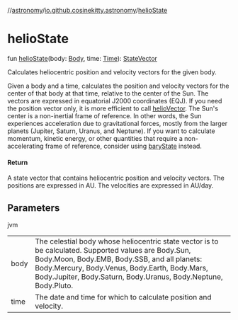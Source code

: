 //[astronomy](../../index.md)/[io.github.cosinekitty.astronomy](index.md)/[helioState](helio-state.md)

# helioState

fun [helioState](helio-state.md)(body: [Body](-body/index.md), time: [Time](-time/index.md)): [StateVector](-state-vector/index.md)

Calculates heliocentric position and velocity vectors for the given body.

Given a body and a time, calculates the position and velocity vectors for the center of that body at that time, relative to the center of the Sun. The vectors are expressed in equatorial J2000 coordinates (EQJ). If you need the position vector only, it is more efficient to call [helioVector](helio-vector.md). The Sun's center is a non-inertial frame of reference. In other words, the Sun experiences acceleration due to gravitational forces, mostly from the larger planets (Jupiter, Saturn, Uranus, and Neptune). If you want to calculate momentum, kinetic energy, or other quantities that require a non-accelerating frame of reference, consider using [baryState](bary-state.md) instead.

#### Return

A state vector that contains heliocentric position and velocity vectors. The positions are expressed in AU. The velocities are expressed in AU/day.

## Parameters

jvm

| | |
|---|---|
| body | The celestial body whose heliocentric state vector is to be calculated. Supported values are Body.Sun, Body.Moon, Body.EMB, Body.SSB, and all planets: Body.Mercury, Body.Venus, Body.Earth, Body.Mars, Body.Jupiter, Body.Saturn, Body.Uranus, Body.Neptune, Body.Pluto. |
| time | The date and time for which to calculate position and velocity. |
